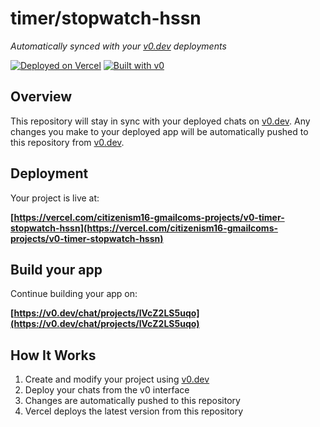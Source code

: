 # timer/stopwatch-hssn

*Automatically synced with your [v0.dev](https://v0.dev) deployments*

[![Deployed on Vercel](https://img.shields.io/badge/Deployed%20on-Vercel-black?style=for-the-badge&logo=vercel)](https://vercel.com/citizenism16-gmailcoms-projects/v0-timer-stopwatch-hssn)
[![Built with v0](https://img.shields.io/badge/Built%20with-v0.dev-black?style=for-the-badge)](https://v0.dev/chat/projects/lVcZ2LS5uqo)

## Overview

This repository will stay in sync with your deployed chats on [v0.dev](https://v0.dev).
Any changes you make to your deployed app will be automatically pushed to this repository from [v0.dev](https://v0.dev).

## Deployment

Your project is live at:

**[https://vercel.com/citizenism16-gmailcoms-projects/v0-timer-stopwatch-hssn](https://vercel.com/citizenism16-gmailcoms-projects/v0-timer-stopwatch-hssn)**

## Build your app

Continue building your app on:

**[https://v0.dev/chat/projects/lVcZ2LS5uqo](https://v0.dev/chat/projects/lVcZ2LS5uqo)**

## How It Works

1. Create and modify your project using [v0.dev](https://v0.dev)
2. Deploy your chats from the v0 interface
3. Changes are automatically pushed to this repository
4. Vercel deploys the latest version from this repository